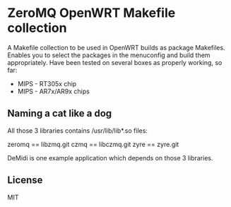 # ZeroMQ OpenWRT Makefile collection

A Makefile collection to be used in OpenWRT builds as package Makefiles.
Enables you to select the packages in the menuconfig and build them appropriately.
Have been tested on several boxes as properly working, so far:

* MIPS - RT305x chip
* MIPS - AR7x/AR9x chips

## Naming a cat like a dog

All those 3 libraries contains /usr/lib/lib*.so files:

zeromq == libzmq.git
czmq == libczmq.git
zyre == zyre.git

DeMidi is one example application which depends on those 3 libraries.

## License

MIT
